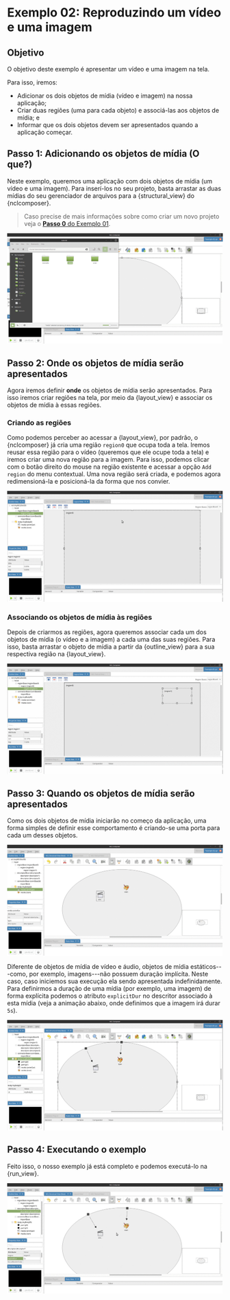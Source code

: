 # Exemplo 02: Reproduzindo um vídeo e uma imagem

## Objetivo
O objetivo deste exemplo é apresentar um vídeo e uma imagem na tela.

Para isso, iremos:

  * Adicionar os dois objetos de mídia (vídeo e imagem) na nossa aplicação;
  * Criar duas regiões (uma para cada objeto) e associá-las aos objetos de
    mídia; e
  * Informar que os dois objetos devem ser apresentados quando a aplicação
    começar.

## Passo 1: Adicionando os objetos de mídia  (**O que?**)
Neste exemplo, queremos uma aplicação com dois objetos de mídia (um vídeo e uma
imagem).  Para inserí-los no seu projeto, basta arrastar as duas mídias do seu
gerenciador de arquivos para a {structural_view} do {nclcomposer}.

> Caso precise de mais informações sobre como criar um novo projeto veja o
> [__Passo 0__ do Exemplo 01](01.hello_world).

![](../img-anim/ex02-step01-insert-media.gif)

## Passo 2: Onde os objetos de mídia serão apresentados
Agora iremos definir __onde__ os objetos de mídia serão apresentados.
Para isso iremos criar regiões na tela, por meio da {layout_view} e associar os
objetos de mídia à essas regiões. 

### Criando as regiões

Como podemos perceber ao acessar a {layout_view}, por padrão, o {nclcomposer}
já cria uma região `region0` que ocupa toda a tela. Iremos reusar essa região
para o vídeo (queremos que ele ocupe toda a tela) e iremos criar uma nova
região para a imagem.  Para isso, podemos clicar com o botão direito do mouse
na região existente e acessar a opção `Add region` do menu contextual. Uma nova
região será criada, e podemos agora redimensioná-la e posicioná-la da forma que
nos convier.

![](../img-anim/ex02-step02-create-region.gif)

### Associando os objetos de mídia às regiões

Depois de criarmos as regiões, agora queremos associar cada um dos objetos de
mídia (o vídeo e a imagem) a cada uma das suas regiões.  Para isso, basta
arrastar o objeto de mídia a partir da {outline_view} para a sua respectiva
região na {layout_view}.

![](../img-anim/ex02-step02-media-to-region.gif)

## Passo 3: Quando os objetos de mídia serão apresentados

Como os dois objetos de mídia iniciarão no começo da aplicação, uma forma
simples de definir esse comportamento é criando-se uma porta para cada um
desses objetos.

![](../img-anim/ex02-step03-insert-port.gif)


Diferente de objetos de mídia de vídeo e áudio, objetos de mídia
estáticos---como, por exemplo, imagens---não possuem duração implícíta.  Neste
caso, caso iniciemos sua execução ela sendo apresentada indefinidamente.  Para
definirmos a duração de uma mídia (por exemplo, uma imagem) de forma explícita
podemos o atributo ``explicitDur`` no descritor associado à esta mídia (veja a
animação abaixo, onde definimos que a imagem irá durar ``5s``).

![](../img-anim/ex02-step03-explicit-dur.gif)

## Passo 4: Executando o exemplo
Feito isso, o nosso exemplo já está completo e podemos executá-lo na
{run_view}.

![](../img-anim/ex02-step04-run.gif)

